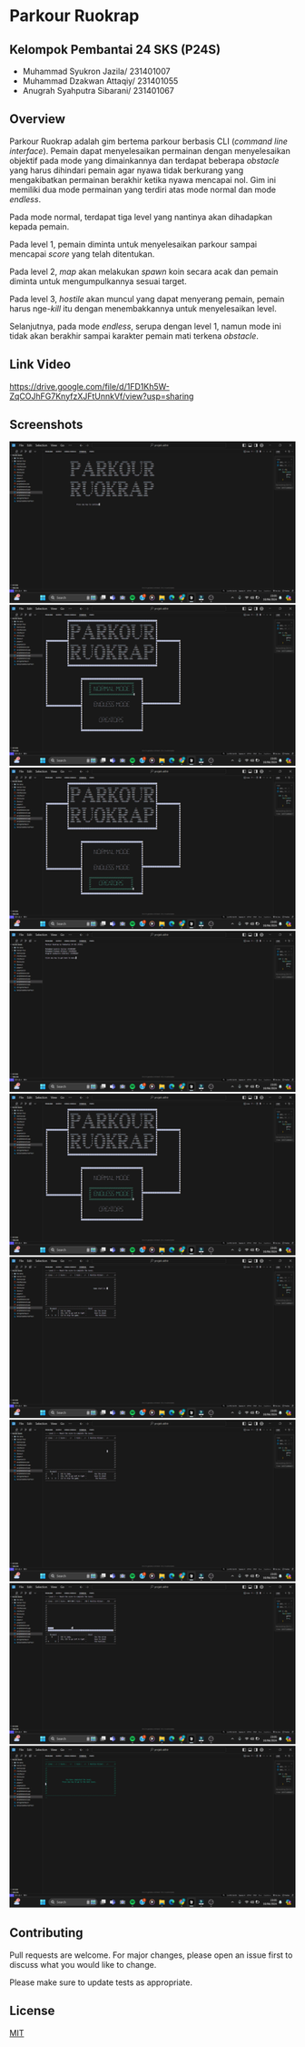 # Parkour Ruokrap


## Kelompok Pembantai 24 SKS (P24S)
- Muhammad Syukron Jazila/ 231401007
- Muhammad Dzakwan Attaqiy/ 231401055
- Anugrah Syahputra Sibarani/ 231401067

## Overview
Parkour Ruokrap adalah gim bertema parkour berbasis CLI (_command line interface_). Pemain dapat menyelesaikan permainan dengan menyelesaikan objektif pada mode yang dimainkannya dan terdapat beberapa _obstacle_ yang harus dihindari pemain agar nyawa tidak berkurang yang mengakibatkan permainan berakhir ketika nyawa mencapai nol. Gim ini memiliki dua mode permainan yang terdiri atas mode normal dan mode _endless_.

Pada mode normal, terdapat tiga level yang nantinya akan dihadapkan kepada pemain. 

Pada level 1, pemain diminta untuk menyelesaikan parkour sampai mencapai _score_ yang telah ditentukan.

Pada level 2, _map_ akan melakukan _spawn_ koin secara acak dan pemain diminta untuk mengumpulkannya sesuai target.

Pada level 3, _hostile_ akan muncul yang dapat menyerang pemain, pemain harus nge-_kill_ itu dengan menembakkannya untuk menyelesaikan level.

Selanjutnya, pada mode _endless_, serupa dengan level 1, namun mode ini tidak akan berakhir sampai karakter pemain mati terkena _obstacle_.

## Link Video

https://drive.google.com/file/d/1FD1Kh5W-ZqCOJhFG7KnyfzXJFtUnnkVf/view?usp=sharing

## Screenshots
![text](screenshot/1.png)
![text](screenshot/2.png)
![text](screenshot/3.png)
![text](screenshot/4.png)
![text](screenshot/5.png)
![text](screenshot/6.png)
![text](screenshot/7.png)
![text](screenshot/8.png)
![text](screenshot/9.png)

## Contributing

Pull requests are welcome. For major changes, please open an issue first
to discuss what you would like to change.

Please make sure to update tests as appropriate.

## License

[MIT](https://github.com/syukronJazila/parkour-ruokrap/blob/main/LICENSE)
